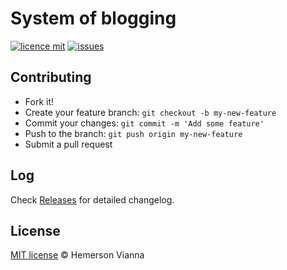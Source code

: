 # System of blogging

[![licence mit](https://img.shields.io/badge/license-MIT-blue.svg?style=flat-square)](http://hemersonvianna.mit-license.org/)
[![issues](https://img.shields.io/github/issues/system-solutions/system-blogging.svg?style=flat-square)](https://github.com/system-solutions/system-blogging/issues)

## Contributing

- Fork it!
- Create your feature branch: `git checkout -b my-new-feature`
- Commit your changes: `git commit -m 'Add some feature'`
- Push to the branch: `git push origin my-new-feature`
- Submit a pull request

## Log

Check [Releases](https://github.com/system-solutions/system-blogging/releases) for detailed changelog.

## License

[MIT license](http://hemersonvianna.mit-license.org/) © Hemerson Vianna

